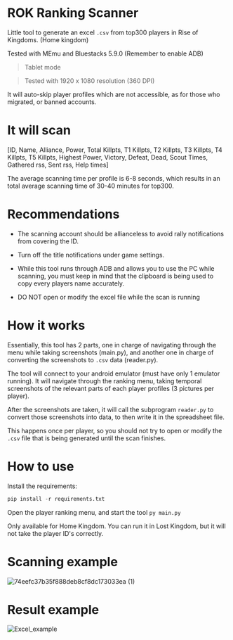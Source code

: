 # ROK Ranking Scanner
Little tool to generate an excel `.csv` from top300 players in Rise of Kingdoms. (Home kingdom)

Tested with MEmu and Bluestacks 5.9.0 (Remember to enable ADB)

> Tablet mode

> Tested with 1920 x 1080 resolution (360 DPI)

It will auto-skip player profiles which are not accessible, as for those who migrated, or banned accounts.

# It will scan

[ID, Name, Alliance, Power, Total Killpts, T1 Killpts, T2 Killpts, T3 Killpts, T4 Killpts, T5 Killpts, Highest Power, Victory, Defeat, Dead, Scout Times, Gathered rss, Sent rss, Help times]

The average scanning time per profile is 6-8 seconds, which results in an total average scanning time of 30-40 minutes for top300.

# Recommendations

- The scanning account should be allianceless to avoid rally notifications from covering the ID.

- Turn off the title notifications under game settings.

- While this tool runs through ADB and allows you to use the PC while scanning, you must keep in mind that the clipboard is being used to copy every players name accurately.

- DO NOT open or modify the excel file while the scan is running

# How it works

Essentially, this tool has 2 parts, one in charge of navigating through the menu while taking screenshots (main.py), and another one in charge of converting the screenshots to `.csv` data (reader.py).

The tool will connect to your android emulator (must have only 1 emulator running). It will navigate through the ranking menu, taking temporal screenshots of the relevant parts of each player profiles (3 pictures per player).

After the screenshots are taken, it will call the subprogram `reader.py` to convert those screenshots into data, to then write it in the spreadsheet file.

This happens once per player, so you should not try to open or modify the `.csv` file that is being generated until the scan finishes.

# How to use

Install the requirements:
```python
pip install -r requirements.txt
```

Open the player ranking menu, and start the tool `py main.py`

Only available for Home Kingdom. You can run it in Lost Kingdom, but it will not take the player ID's correctly.

# Scanning example

![74eefc37b35f888deb8cf8dc173033ea (1)](https://user-images.githubusercontent.com/36737950/204095306-be7e079f-2415-48fe-90f6-9c2c2ba6df53.gif)

# Result example

![Excel_example](https://i.gyazo.com/47cf014201bb6a20b0a86c3841189a29.png)
